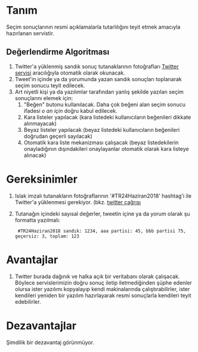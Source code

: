 # Tanım 

Seçim sonuçlarının resmi açıklamalarla tutarlılığını teyit etmek amacıyla hazırlanan servistir. 

## Değerlendirme Algoritması 

1. Twitter'a yüklenmiş sandık sonuç tutanaklarının fotoğrafları [Twitter servisi](./twitter-service) aracılığıyla otomatik olarak okunacak. 
2. Tweet'in içinde ya da yorumunda yazan sandık sonuçları toplanarak seçim sonucu teyit edilecek. 
3. Art niyetli kişi ya da yazılımlar tarafından yanlış şekilde yazılan seçim sonuçlarını elemek için:
    1. "Beğen" butonu kullanılacak. Daha çok beğeni alan seçim sonucu ifadesi _o an için_ doğru kabul edilecek.
    2. Kara listeler yapılacak (kara listedeki kullanıcıların beğenileri dikkate alınmayacak)
    3. Beyaz listeler yapılacak (beyaz listedeki kullanıcıların beğenileri doğrudan geçerli sayılacak)
    4. Otomatik kara liste mekanizması çalışacak (beyaz listedekilerin onayladığının dışındakileri onaylayanlar otomatik olarak kara listeye alınacak)
    
# Gereksinimler 

1. Islak imzalı tutanakların fotoğraflarının '#TR24Haziran2018' hashtag'i ile Twitter'a yüklenmesi gerekiyor. (bkz. [twitter çağrısı](https://twitter.com/ceremcem/status/1010115545465868289)

2. Tutanağın içindeki sayısal değerler, tweetin içine ya da yorum olarak şu formatta yazılmalı: 

        #TR24Haziran2018 sandık: 1234, aaa partisi: 45, bbb partisi 75, geçersiz: 3, toplam: 123
    

    
# Avantajlar

1. Twitter burada dağınık ve halka açık bir veritabanı olarak çalışacak. Böylece servislerimizin doğru sonuç iletip iletmediğinden şüphe edenler olursa ister yazılımı kopyalayıp 
kendi makinalarında çalıştırabilirler, ister kendileri yeniden bir yazılım hazırlayarak resmi sonuçlarla kendileri teyit edebilirler.

# Dezavantajlar

Şimdilik bir dezavantaj görünmüyor. 

